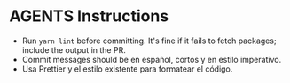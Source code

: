 # AGENTS Instructions

- Run `yarn lint` before committing. It's fine if it fails to fetch packages; include the output in the PR.
- Commit messages should be en español, cortos y en estilo imperativo.
- Usa Prettier y el estilo existente para formatear el código.
